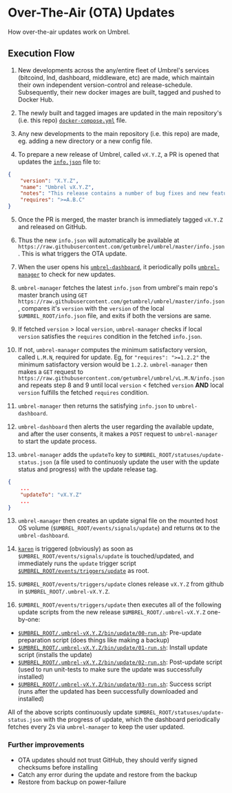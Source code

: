 # Over-The-Air (OTA) Updates
How over-the-air updates work on Umbrel.

## Execution Flow

1. New developments across the any/entire fleet of Umbrel's services (bitcoind, lnd, dashboard, middleware, etc) are made, which maintain their own independent version-control and release-schedule. Subsequently, their new docker images are built, tagged and pushed to Docker Hub.

2. The newly built and tagged images are updated in the main repository's (i.e. this repo) [`docker-compose.yml`](https://github.com/getumbrel/umbrel/blob/master/docker-compose.yml) file.

3. Any new developments to the main repository (i.e. this repo) are made, eg. adding a new directory or a new config file.

4. To prepare a new release of Umbrel, called `vX.Y.Z`, a PR is opened that updates the [`info.json`](https://github.com/getumbrel/umbrel/blob/master/info.json) file to:

```json
{
    "version": "X.Y.Z",
    "name": "Umbrel vX.Y.Z",
    "notes": "This release contains a number of bug fixes and new features.",
    "requires": ">=A.B.C"
}
```

5. Once the PR is merged, the master branch is immediately tagged `vX.Y.Z` and released on GitHub.

6. Thus the new `info.json` will automatically be available at `https://raw.githubusercontent.com/getumbrel/umbrel/master/info.json`. This is what triggers the OTA update.

6. When the user opens his [`umbrel-dashboard`](https://github.com/getumbrel/umbrel-dashboard), it periodically polls [`umbrel-manager`](https://github.com/getumbrel/umbrel-manager) to check for new updates.

7. `umbrel-manager` fetches the latest `info.json` from umbrel's main repo's master branch using `GET https://raw.githubusercontent.com/getumbrel/umbrel/master/info.json`, compares it's `version` with the `version` of the local `$UMBREL_ROOT/info.json` file, and exits if both the versions are same.

8. If fetched `version` > local `version`, `umbrel-manager` checks if local `version` satisfies the `requires` condition in the fetched `info.json`.

9. If not, `umbrel-manager` computes the minimum satisfactory version, called `L.M.N`, required for update. Eg, for `"requires": ">=1.2.2"` the minimum satisfactory version would be `1.2.2`. `umbrel-manager` then makes a `GET` request to `https://raw.githubusercontent.com/getumbrel/umbrel/vL.M.N/info.json` and repeats step 8 and 9 until local `version` < fetched `version` **AND** local `version` fulfills the fetched `requires` condition.

10. `umbrel-manager` then returns the satisfying `info.json` to `umbrel-dashboard`.

11. `umbrel-dashboard` then alerts the user regarding the available update, and after the user consents, it makes a `POST` request to `umbrel-manager` to start the update process.

12. `umbrel-manager` adds the `updateTo` key to `$UMBREL_ROOT/statuses/update-status.json` (a file used to continuosly update the user with the update status and progress) with the update release tag.

```json
{
    ...
    "updateTo": "vX.Y.Z"
    ...
}
```

13. `umbrel-manager` then creates an update signal file on the mounted host OS volume (`$UMBREL_ROOT/events/signals/update`) and returns `OK` to the `umbrel-dashboard`.

14. [`karen`](https://github.com/getumbrel/umbrel/blob/master/karen) is triggered (obviously) as soon as `$UMBREL_ROOT/events/signals/update` is touched/updated, and immediately runs the `update` trigger script [`$UMBREL_ROOT/events/triggers/update`](https://github.com/getumbrel/umbrel/blob/master/events/triggers/update) as root.

15. `$UMBREL_ROOT/events/triggers/update` clones release `vX.Y.Z` from github in `$UMBREL_ROOT/.umbrel-vX.Y.Z`.

16. `$UMBREL_ROOT/events/triggers/update` then executes all of the following update scripts from the new release `$UMBREL_ROOT/.umbrel-vX.Y.Z` one-by-one:

- [`$UMBREL_ROOT/.umbrel-vX.Y.Z/bin/update/00-run.sh`](https://github.com/getumbrel/umbrel/blob/master/bin/update/00-run.sh): Pre-update preparation script (does things like making a backup)
- [`$UMBREL_ROOT/.umbrel-vX.Y.Z/bin/update/01-run.sh`](https://github.com/getumbrel/umbrel/blob/master/bin/update/01-run.sh): Install update script (installs the update)
- [`$UMBREL_ROOT/.umbrel-vX.Y.Z/bin/update/02-run.sh`](https://github.com/getumbrel/umbrel/blob/master/bin/update/02-run.sh): Post-update script (used to run unit-tests to make sure the update was successfully installed)
- [`$UMBREL_ROOT/.umbrel-vX.Y.Z/bin/update/03-run.sh`](https://github.com/getumbrel/umbrel/blob/master/bin/update/03-run.sh): Success script (runs after the updated has been successfully downloaded and installed)

All of the above scripts continuously update `$UMBREL_ROOT/statuses/update-status.json` with the progress of update, which the dashboard periodically fetches every 2s via `umbrel-manager` to keep the user updated.

### Further improvements

- OTA updates should not trust GitHub, they should verify signed checksums before installing
- Catch any error during the update and restore from the backup
- Restore from backup on power-failure
